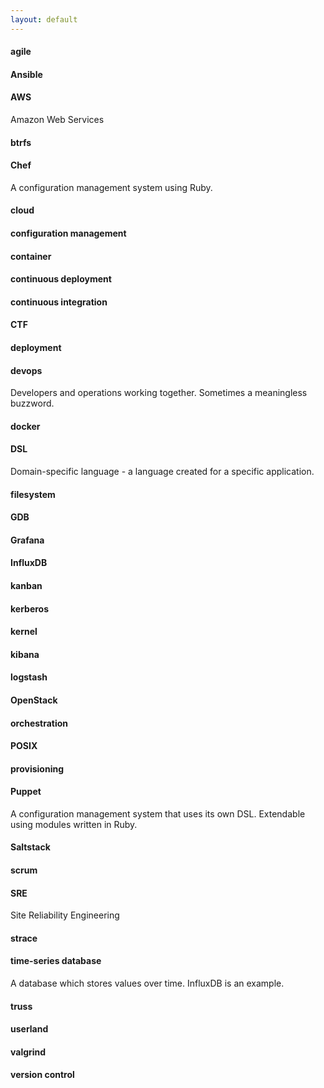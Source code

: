 ```yaml
---
layout: default
---
```

#### agile

#### Ansible

#### AWS
Amazon Web Services

#### btrfs

#### Chef
A configuration management system using Ruby.

#### cloud

#### configuration management

#### container

#### continuous deployment

#### continuous integration

#### CTF

#### deployment

#### devops
Developers and operations working together. Sometimes a meaningless buzzword.

#### docker

#### DSL
Domain-specific language - a language created for a specific application.

#### filesystem

#### GDB

#### Grafana

#### InfluxDB

#### kanban

#### kerberos

#### kernel

#### kibana

#### logstash

#### OpenStack

#### orchestration

#### POSIX

#### provisioning

#### Puppet
A configuration management system that uses its own DSL. Extendable using modules written in Ruby.

#### Saltstack

#### scrum

#### SRE
Site Reliability Engineering

#### strace

#### time-series database
A database which stores values over time. InfluxDB is an example.

#### truss

#### userland

#### valgrind

#### version control

